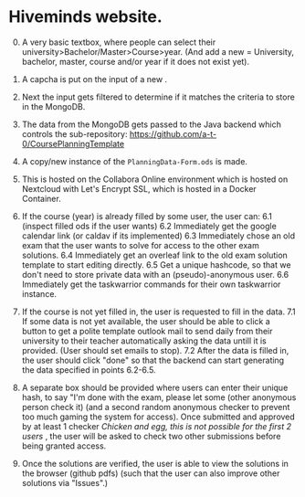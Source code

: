 # Hiveminds website.



0. A very basic textbox, where people can select their university>Bachelor/Master>Course>year. (And add a new <whatever>= University, bachelor, master, course and/or year if it does not exist yet).

1. A capcha is put on the input of a new <whatever>.

2. Next the input gets filtered to determine if it matches the criteria to store in the MongoDB.

3. The data from the MongoDB gets passed to the Java backend which controls the sub-repository: https://github.com/a-t-0/CoursePlanningTemplate

4. A copy/new instance of the `PlanningData-Form.ods` is made.

5. This is hosted on the Collabora Online environment which is hosted on Nextcloud with Let's Encrypt SSL, which is hosted in a Docker Container.

6. If the course (year) is already filled by some user, the user can:
	6.1 (inspect filled ods if the user wants)
	6.2 Immediately get the google calendar link (or caldav if its implemented)
	6.3 Immediately chose an old exam that the user wants to solve for access to the other exam solutions.
	6.4 Immediately get an overleaf link to the old exam solution template to start editing directly.
	6.5 Get a unique hashcode, so that we don't need to store private data with an (pseudo)-anonymous user.
	6.6 Immediately get the taskwarrior commands for their own taskwarrior instance.
	
7. If the course is not yet filled in, the user is requested to fill in the data.
	7.1 If some data is not yet available, the user should be able to click a button to get a polite template outlook mail to send daily from their university to their teacher automatically asking the data untill it is provided. (User should set emails to stop).
	7.2 After the data is filled in, the user should click "done" so that the backend can start generating the data specified in points 6.2-6.5.
	
8. A separate box should be provided where users can enter their unique hash, to say "I'm done with the exam, please let some (other anonymous person check it) (and a second random anonymous checker to prevent too much gaming the system for access). Once submitted and approved by at least 1 checker *Chicken and egg, this is not possible for the first 2 users* , the user will be asked to check two other submissions before being granted access. 

9. Once the solutions are verified, the user is able to view the solutions in the browser (github pdfs) (such that the user can also improve other solutions via "Issues".)
